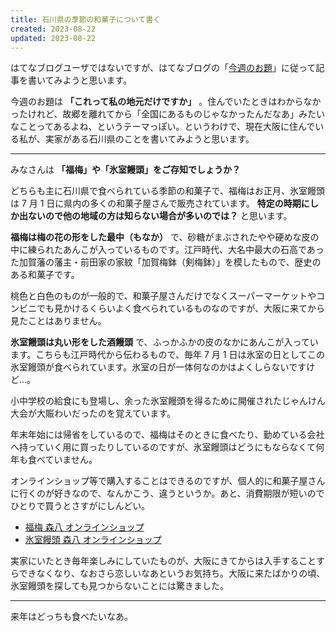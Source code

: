 ```yaml
---
title: 石川県の季節の和菓子について書く
created: 2023-08-22
updated: 2023-08-22
---
```


はてなブログユーザではないですが、はてなブログの「[今週のお題](https://blog.hatena.ne.jp/-/campaign/odai)」に従って記事を書いてみようと思います。

今週のお題は **「これって私の地元だけですか」** 。住んでいたときはわからなかったけれど、故郷を離れてから「全国にあるものじゃなかったんだなあ」みたいなことってあるよね、というテーマっぽい。というわけで、現在大阪に住んでいる私が、実家がある石川県のことを書いてみようと思います。

---

みなさんは **「福梅」や「氷室饅頭」をご存知でしょうか？**

どちらも主に石川県で食べられている季節の和菓子で、福梅はお正月、氷室饅頭は 7 月 1 日に県内の多くの和菓子屋さんで販売されています。 **特定の時期にしか出ないので他の地域の方は知らない場合が多いのでは？** と思います。

**福梅は梅の花の形をした最中（もなか）** で、砂糖がまぶされたやや硬めな皮の中に練られたあんこが入っているものです。江戸時代、大名中最大の石高であった加賀藩の藩主・前田家の家紋「加賀梅鉢（剣梅鉢）」を模したもので、歴史のある和菓子です。

桃色と白色のものが一般的で、和菓子屋さんだけでなくスーパーマーケットやコンビニでも見かけるくらいよく食べられているものなのですが、大阪に来てから見たことはありません。

**氷室饅頭は丸い形をした酒饅頭** で、ふっかふかの皮のなかにあんこが入っています。こちらも江戸時代から伝わるもので、毎年 7 月 1 日は氷室の日としてこの氷室饅頭が食べられています。氷室の日が一体何なのかはよくしらないですけど…。

小中学校の給食にも登場し、余った氷室饅頭を得るために開催されたじゃんけん大会が大賑わいだったのを覚えています。

年末年始には帰省をしているので、福梅はそのときに食べたり、勤めている会社へ持っていく用に買ったりしているのですが、氷室饅頭はどうにもならなくて何年も食べていません。

オンラインショップ等で購入することはできるのですが、個人的に和菓子屋さんに行くのが好きなので、なんかこう、違うというか。あと、消費期限が短いのでひとりで買うとさすがにしんどい。

- [福梅 森八 オンラインショップ](https://morihachi-shop.com/SHOP/111646/111666/list.html)
- [氷室饅頭 森八 オンラインショップ](https://morihachi-shop.com/SHOP/111646/111665/list.html)

実家にいたとき毎年楽しみにしていたものが、大阪にきてからは入手することすらできなくなり、なおさら恋しいなあというお気持ち。大阪に来たばかりの頃、氷室饅頭を探しても見つからないことには驚きました。

---

来年はどっちも食べたいなあ。

